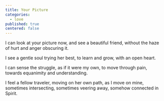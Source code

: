 ```yaml
---
title: Your Picture
categories:
  - love
published: true
centered: false
---
```


I can look at your picture now,
and see a beautiful friend,
without the haze of hurt and anger
obscuring it.

I see a gentle soul
trying her best,
to learn and grow,
with an open heart.

I can sense the struggle,
as if it were my own,
to move through pain,
towards equanimity
and understanding.

I feel a fellow traveler,
moving on her own path,
as I move on mine,
sometimes intersecting,
sometimes veering away,
somehow connected in Spirit.
